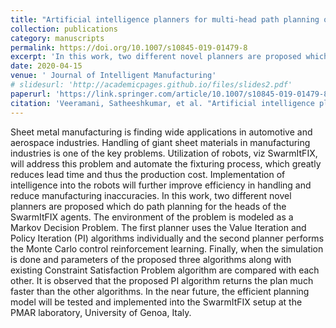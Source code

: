 ```yaml
---
title: "Artificial intelligence planners for multi-head path planning of SwarmItFIX agents"
collection: publications
category: manuscripts 
permalink: https://doi.org/10.1007/s10845-019-01479-8
excerpt: 'In this work, two different novel planners are proposed which do path planning for the heads of the SwarmItFIX agents.'
date: 2020-04-15
venue: ' Journal of Intelligent Manufacturing'
# slidesurl: 'http://academicpages.github.io/files/slides2.pdf'
paperurl: 'https://link.springer.com/article/10.1007/s10845-019-01479-8'
citation: 'Veeramani, Satheeshkumar, et al. "Artificial intelligence planners for multi-head path planning of SwarmItFIX agents." Journal of Intelligent Manufacturing 31.4 (2020): 815-832.'
---
```


Sheet metal manufacturing is finding wide applications in automotive and aerospace industries. Handling of giant sheet materials in manufacturing industries is one of the key problems. Utilization of robots, viz SwarmItFIX, will address this problem and automate the fixturing process, which greatly reduces lead time and thus the production cost. Implementation of intelligence into the robots will further improve efficiency in handling and reduce manufacturing inaccuracies. In this work, two different novel planners are proposed which do path planning for the heads of the SwarmItFIX agents. The environment of the problem is modeled as a Markov Decision Problem. The first planner uses the Value Iteration and Policy Iteration (PI) algorithms individually and the second planner performs the Monte Carlo control reinforcement learning. Finally, when the simulation is done and parameters of the proposed three algorithms along with existing Constraint Satisfaction Problem algorithm are compared with each other. It is observed that the proposed PI algorithm returns the plan much faster than the other algorithms. In the near future, the efficient planning model will be tested and implemented into the SwarmItFIX setup at the PMAR laboratory, University of Genoa, Italy.